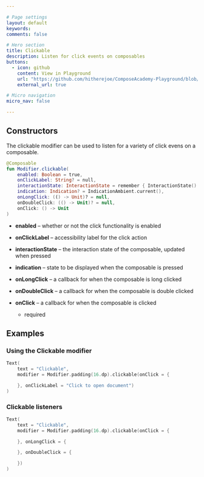 ```yaml
---

# Page settings
layout: default
keywords:
comments: false

# Hero section
title: Clickable
description: Listen for click events on composables
buttons:
  - icon: github
    content: View in Playground
    url: "https://github.com/hitherejoe/ComposeAcademy-Playground/blob/master/app/src/main/java/co/joebirch/composeplayground/foundation/clickable.kt"
    external_url: true

# Micro navigation
micro_nav: false

---
```


## Constructors

The clickable modifier can be used to listen for a variety of click evens on a composable.

```kotlin
@Composable
fun Modifier.clickable(
    enabled: Boolean = true,
    onClickLabel: String? = null,
    interactionState: InteractionState = remember { InteractionState() },
    indication: Indication? = IndicationAmbient.current(),
    onLongClick: (() -> Unit)? = null,
    onDoubleClick: (() -> Unit)? = null,
    onClick: () -> Unit
)
```

* **enabled** – whether or not the click functionality is enabled

* **onClickLabel** – accessibility label for the click action

* **interactionState** – the interaction state of the composable, updated when pressed

* **indication** – state to be displayed when the composable is pressed

* **onLongClick** – a callback for when the composable is long clicked

* **onDoubleClick** – a callback for when the composable is double clicked

* **onClick** – a callback for when the composable is clicked
  * required

## Examples

### Using the Clickable modifier
  
```kotlin
Text(
    text = "Clickable",
    modifier = Modifier.padding(16.dp).clickable(onClick = {

    }, onClickLabel = "Click to open document")
)
```

### Clickable listeners
  
```kotlin
Text(
    text = "Clickable",
    modifier = Modifier.padding(16.dp).clickable(onClick = {

    }, onLongClick = {

    }, onDoubleClick = {

    })
)
```
